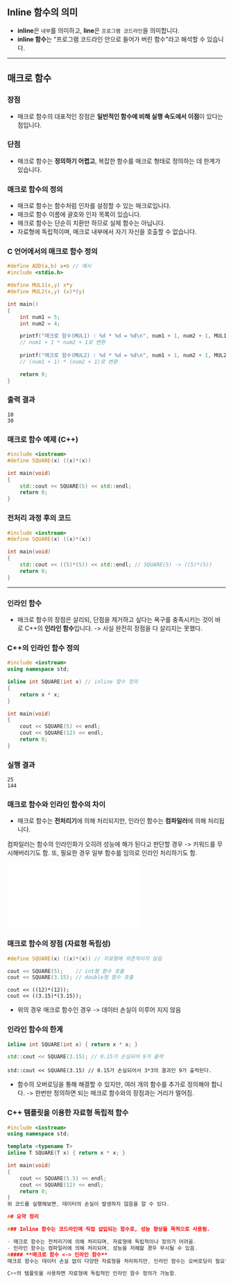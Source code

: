 
## Inline 함수의 의미

- **inline**은 `내부`를 의미하고, **line**은 `프로그램 코드라인`을 의미합니다.
- **inline 함수**는 "프로그램 코드라인 안으로 들어가 버린 함수"라고 해석할 수 있습니다.

-----------------------------
## 매크로 함수

### 장점
- 매크로 함수의 대표적인 장점은 **일반적인 함수에 비해 실행 속도에서 이점**이 있다는 점입니다.

### 단점
- 매크로 함수는 **정의하기 어렵고**, 복잡한 함수를 매크로 형태로 정의하는 데 한계가 있습니다.

### 매크로 함수의 정의
- 매크로 함수는 함수처럼 인자를 설정할 수 있는 매크로입니다.
- 매크로 함수 이름에 괄호와 인자 목록이 있습니다.
- 매크로 함수는 단순히 치환만 하므로 실제 함수는 아닙니다.
- 자료형에 독립적이며, 매크로 내부에서 자기 자신을 호출할 수 없습니다.

### C 언어에서의 매크로 함수 정의

```c
#define ADD(a,b) a+b // 예시
#include <stdio.h>

#define MUL1(x,y) x*y
#define MUL2(x,y) (x)*(y)

int main()
{
    int num1 = 5;
    int num2 = 4;

    printf("매크로 함수(MUL1) : %d * %d = %d\n", num1 + 1, num2 + 1, MUL1(num1 + 1, num2 + 1));  
    // num1 + 1 * num2 + 1로 변환
    
    printf("매크로 함수(MUL2) : %d * %d = %d\n", num1 + 1, num2 + 1, MUL2(num1 + 1, num2 + 1));  
    // (num1 + 1) * (num2 + 1)로 변환

    return 0;
}
```

### 출력 결과
```
10
30
```

### 매크로 함수 예제 (C++)

```cpp
#include <iostream>
#define SQUARE(x) ((x)*(x))

int main(void)
{
    std::cout << SQUARE(5) << std::endl;
    return 0;
}
```

### 전처리 과정 후의 코드

```cpp
#include <iostream>
#define SQUARE(x) ((x)*(x))

int main(void)
{
    std::cout << ((5)*(5)) << std::endl; // SQUARE(5) -> ((5)*(5))
    return 0;
}
```
-----------------------------------------
### 인라인 함수

- 매크로 함수의 장점은 살리되, 단점을 제거하고 싶다는 욕구를 충족시키는 것이 바로 C++의 **인라인 함수**입니다.
-> 사실 완전히 장점을 다 살리지는 못했다.

### C++의 인라인 함수 정의

```cpp
#include <iostream>
using namespace std;

inline int SQUARE(int x) // inline 함수 정의
{
    return x * x;
}

int main(void)
{
    cout << SQUARE(5) << endl;
    cout << SQUARE(12) << endl;
    return 0;
}
```

### 실행 결과
```
25
144
```

### 매크로 함수와 인라인 함수의 차이

- 매크로 함수는 **전처리기**에 의해 처리되지만, 인라인 함수는 **컴파일러**에 의해 처리됩니다.

컴파일러는 함수의 인라인화가 오히려 성능에 해가 된다고 판단할 경우 -> 키워드를 무시해버리기도 함.
또, 필요한 경우 일부 함수를 임의로 인라인 처리하기도 함.

![전처리기 <-> 컴파일러 차이](/DOCUMENT/01/01-4/preprocessor-compiler-dif.md)

### 매크로 함수의 장점 (자료형 독립성)

```cpp
#define SQUARE(x) ((x)*(x)) // 자료형에 의존적이지 않음

cout << SQUARE(5);    // int형 함수 호출
cout << SQUARE(3.15); // double형 함수 호출
```

```
cout << ((12)*(12));
cout << ((3.15)*(3.15));
```


- 위의 경우 매크로 함수인 경우 -> 데이터 손실이 이루어 지지 않음

### 인라인 함수의 한계

```cpp
inline int SQUARE(int x) { return x * x; }

std::cout << SQUARE(3.15); // 0.15가 손실되어 9가 출력
```

```
std::cout << SQUARE(3.15) // 0.15가 손실되어서 3*3의 결과인 9가 출력된다.
```

- 함수의 오버로딩을 통해 해결할 수 있지만, 여러 개의 함수를 추가로 정의해야 합니다.
-> 한번만 정의하면 되는 매크로 함수와의 장점과는 거리가 멀어짐.

### C++ 템플릿을 이용한 자료형 독립적 함수

```cpp
#include <iostream>
using namespace std;

template <typename T>
inline T SQUARE(T x) { return x * x; }

int main(void)
{
    cout << SQUARE(5.5) << endl;
    cout << SQUARE(12) << endl;
    return 0;
}
위 코드를 실행해보면, 데이터의 손실이 발생하지 않음을 알 수 있다.

## 요약 정리

### Inline 함수는 코드라인에 직접 삽입되는 함수로, 성능 향상을 목적으로 사용됨.

- 매크로 함수는 전처리기에 의해 처리되며, 자료형에 독립적이나 정의가 어려움.
- 인라인 함수는 컴파일러에 의해 처리되며, 성능을 저해할 경우 무시될 수 있음.
##### **매크로 함수 <-> 인라인 함수**
매크로 함수는 데이터 손실 없이 다양한 자료형을 처리하지만, 인라인 함수는 오버로딩이 필요함.

C++의 템플릿을 사용하면 자료형에 독립적인 인라인 함수 정의가 가능함.
